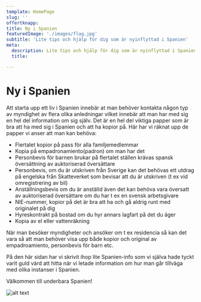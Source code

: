 ```yaml
---
template: HomePage
slug: ''
offertknapp: 
title: Ny i Spanien
featuredImage: './images/flag.jpg'
subtitle: 'Lite tips och hjälp för dig som är nyinflyttad i Spanien'
meta:
  description: Lite tips och hjälp för dig som är nyinflyttad i Spanien
  title: 

---
```


# Ny i Spanien

Att starta upp ett liv i Spanien innebär at man behöver kontakta någon typ av myndighet av flera olika anledningar vilket innebär att man har med sig en hel del information om sig själv. Det är en hel del viktiga papper som är bra att ha med sig i Spanien och att ha kopior på. Här har vi räknat upp de papper vi anser att man kan behöva:

-	Flertalet kopior på pass för alla familjemedlemmar
-	Kopia på empadronamiento(padron) om man har det
-	Personbevis för barnen brukar på flertalet ställen krävas spansk översättning av auktoriserad översättare
-	Personbevis, om du är utskriven från Sverige kan det behövas ett utdrag på engelska från Skatteverket som bevisar att du är utskriven (t ex vid omregistrering av bil)
-	Anställningsbevis om du är anställd även det kan behöva vara översatt av auktoriserad översättare om du har t ex en svensk arbetsgivare
-	NIE-nummer, kopior på det är bra att ha och gå aldrig runt med originalet på dig
-	Hyreskontrakt på bostad om du hyr annars lagfart på det du äger
-	Kopia av el eller vattenräkning

När man besöker myndigheter och ansöker om t ex residencia så kan det vara så att man behöver visa upp både kopior och original av empadroamiento, personbevis för barn etc. 

På den här sidan har vi skrivit ihop lite Spanien-info som vi själva hade tyckt varit guld värd att hitta när vi letade information om hur man går tillväga med olika instanser i Spanien. 

Välkommen till underbara Spanien!

![alt text](/images/tarifa.jpg "Tarifa, Spain")


